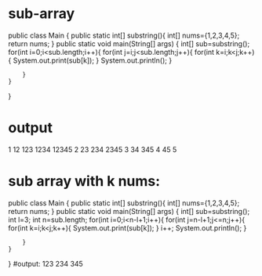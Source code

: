 # sub-array
public class Main
{
    public static int[] substring(){
        int[] nums={1,2,3,4,5};
        return nums;
    }
	public static void main(String[] args) {
	    int[] sub=substring();
	    for(int i=0;i<sub.length;i++){
	        for(int j=i;j<sub.length;j++){
	            for(int k=i;k<j;k++){
	                System.out.print(sub[k]);
	            }
	            System.out.println();
	        }
	        
	    }
	}
}
# output
1
12
123
1234
12345
2
23
234
2345
3
34
345
4
45
5
# sub array with k nums:
public class Main
{
    public static int[] substring(){
        int[] nums={1,2,3,4,5};
        return nums;
    }
	public static void main(String[] args) {
	    int[] sub=substring();
	    int l=3;
	    int n=sub.length;
	    for(int i=0;i<n-l+1;i++){
	        for(int j=n-l+1;j<=n;j++){
	            for(int k=i;k<j;k++){
	                System.out.print(sub[k]);
	            }
	            i++;
	            System.out.println();
	        }
	        
	    }
	}
}
#output:
123
234
345
